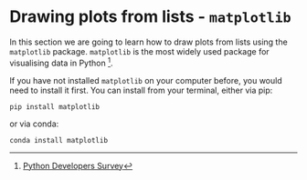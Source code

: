 # Drawing plots from lists - `matplotlib`

In this section we are going to learn how to draw plots from lists using the `matplotlib` package. 
`matplotlib` is the most widely used package for visualising data in Python [^python-survey].

If you have not installed `matplotlib` on your computer before, you would need to install it first.  You can install from 
your terminal, either via pip:

```
pip install matplotlib
```
or via conda:
```
conda install matplotlib
```





[^python-survey]: [Python Developers Survey](https://lp.jetbrains.com/python-developers-survey-2021/)
